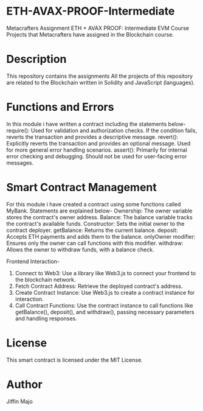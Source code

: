 # ETH-AVAX-PROOF-Intermediate
Metacrafters Assignment
ETH + AVAX PROOF: Intermediate EVM Course
Projects that Metacrafters have assigned in the Blockchain course.

# Description
This repository contains the assignments
All the projects of this repository are related to the Blockchain written in Solidity and JavaScript (languages).

# Functions and Errors
In this module i have written a contract including the statements below-
require(): Used for validation and authorization checks. If the condition fails, reverts the transaction and provides a descriptive message.
revert(): Explicitly reverts the transaction and provides an optional message. Used for more general error handling scenarios.
assert(): Primarily for internal error checking and debugging. Should not be used for user-facing error messages.

# Smart Contract Management 
For this module i have created a contract using some functions called MyBank. Statements are explained below-
Ownership: The owner variable stores the contract's owner address.
Balance: The balance variable tracks the contract's available funds.
Constructor: Sets the initial owner to the contract deployer.
getBalance: Returns the current balance.
deposit: Accepts ETH payments and adds them to the balance.
onlyOwner modifier: Ensures only the owner can call functions with this modifier.
withdraw: Allows the owner to withdraw funds, with a balance check.

Frontend Interaction-
1. Connect to Web3: Use a library like Web3.js to connect your frontend to the blockchain network.
2. Fetch Contract Address: Retrieve the deployed contract's address.
3. Create Contract Instance: Use Web3.js to create a contract instance for interaction.
4. Call Contract Functions: Use the contract instance to call functions like getBalance(), deposit(), and withdraw(), passing necessary parameters and handling responses.


# License
This smart contract is licensed under the MIT License.

# Author
Jiffin Majo

